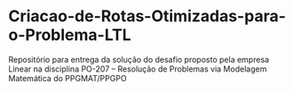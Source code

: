 # Criacao-de-Rotas-Otimizadas-para-o-Problema-LTL
Repositório para entrega da solução do desafio proposto pela empresa Linear na disciplina PO-207 – Resolução de Problemas via Modelagem Matemática do PPGMAT/PPGPO
